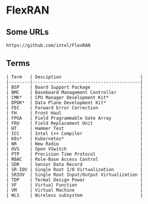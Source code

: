 FlexRAN
=======

## Some URLs

    https://github.com/intel/FlexRAN

## Terms

    | Term   | Desciption                              |
    |--------|-----------------------------------------|
    | BSP    | Board Support Package                   |
    | BMC    | Baseboard Management Controller         |
    | CMK*   | CPU Manager Development Kit*            |
    | DPDK*  | Data Plane Development Kit*             |
    | FEC    | Forward Error Correction                |
    | FH     | Front Haul                              |
    | FPGA   | Field Pragrammable Gate Array           |
    | FRU    | Field Replacement Unit                  |
    | HT     | Hammer Test                             |
    | ICC    | Intel C++ Compiler                      |
    | K8s*   | Kubernetes*                             |
    | NR     | New Radio                               |
    | OVS    | Open VSwitch                            |
    | PTP    | Precision Time Protocol                 |
    | RBAC   | Role-Base Access Control                |
    | SDR    | Sensor Data Record                      |
    | SR-IOV | Single Root I/O Virtualization          |
    | SRIOV  | Single Root Input/Output Virtualization |
    | TDP    | Termal Design Power                     |
    | VF     | Virtual Function                        |
    | VM     | Virtual Machine                         |
    | WLS    | Wireless subsystem                      |
